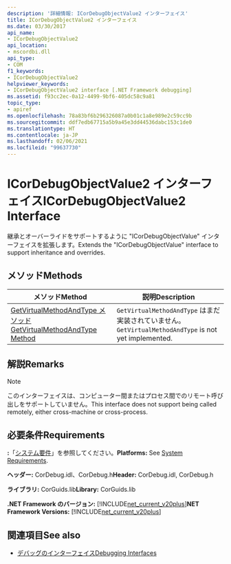 ```yaml
---
description: '詳細情報: ICorDebugObjectValue2 インターフェイス'
title: ICorDebugObjectValue2 インターフェイス
ms.date: 03/30/2017
api_name:
- ICorDebugObjectValue2
api_location:
- mscordbi.dll
api_type:
- COM
f1_keywords:
- ICorDebugObjectValue2
helpviewer_keywords:
- ICorDebugObjectValue2 interface [.NET Framework debugging]
ms.assetid: f93cc2ec-0a12-4499-9bf6-405dc58c9a81
topic_type:
- apiref
ms.openlocfilehash: 78a83bf6b296326087a0b01c1a8e989e2c59cc9b
ms.sourcegitcommit: ddf7edb67715a5b9a45e3dd44536dabc153c1de0
ms.translationtype: HT
ms.contentlocale: ja-JP
ms.lasthandoff: 02/06/2021
ms.locfileid: "99637730"
---
```

# <a name="icordebugobjectvalue2-interface"></a><span data-ttu-id="a027a-103">ICorDebugObjectValue2 インターフェイス</span><span class="sxs-lookup"><span data-stu-id="a027a-103">ICorDebugObjectValue2 Interface</span></span>

<span data-ttu-id="a027a-104">継承とオーバーライドをサポートするように "ICorDebugObjectValue" インターフェイスを拡張します。</span><span class="sxs-lookup"><span data-stu-id="a027a-104">Extends the "ICorDebugObjectValue" interface to support inheritance and overrides.</span></span>  
  
## <a name="methods"></a><span data-ttu-id="a027a-105">メソッド</span><span class="sxs-lookup"><span data-stu-id="a027a-105">Methods</span></span>  
  
|<span data-ttu-id="a027a-106">メソッド</span><span class="sxs-lookup"><span data-stu-id="a027a-106">Method</span></span>|<span data-ttu-id="a027a-107">説明</span><span class="sxs-lookup"><span data-stu-id="a027a-107">Description</span></span>|  
|------------|-----------------|  
|[<span data-ttu-id="a027a-108">GetVirtualMethodAndType メソッド</span><span class="sxs-lookup"><span data-stu-id="a027a-108">GetVirtualMethodAndType Method</span></span>](icordebugobjectvalue2-getvirtualmethodandtype-method.md)|<span data-ttu-id="a027a-109">`GetVirtualMethodAndType` はまだ実装されていません。</span><span class="sxs-lookup"><span data-stu-id="a027a-109">`GetVirtualMethodAndType` is not yet implemented.</span></span>|  
  
## <a name="remarks"></a><span data-ttu-id="a027a-110">解説</span><span class="sxs-lookup"><span data-stu-id="a027a-110">Remarks</span></span>  
  
> [!NOTE]
> <span data-ttu-id="a027a-111">このインターフェイスは、コンピューター間またはプロセス間でのリモート呼び出しをサポートしていません。</span><span class="sxs-lookup"><span data-stu-id="a027a-111">This interface does not support being called remotely, either cross-machine or cross-process.</span></span>  
  
## <a name="requirements"></a><span data-ttu-id="a027a-112">必要条件</span><span class="sxs-lookup"><span data-stu-id="a027a-112">Requirements</span></span>  

 <span data-ttu-id="a027a-113">**:**「[システム要件](../../get-started/system-requirements.md)」を参照してください。</span><span class="sxs-lookup"><span data-stu-id="a027a-113">**Platforms:** See [System Requirements](../../get-started/system-requirements.md).</span></span>  
  
 <span data-ttu-id="a027a-114">**ヘッダー:** CorDebug.idl、CorDebug.h</span><span class="sxs-lookup"><span data-stu-id="a027a-114">**Header:** CorDebug.idl, CorDebug.h</span></span>  
  
 <span data-ttu-id="a027a-115">**ライブラリ:** CorGuids.lib</span><span class="sxs-lookup"><span data-stu-id="a027a-115">**Library:** CorGuids.lib</span></span>  
  
 <span data-ttu-id="a027a-116">**.NET Framework のバージョン:** [!INCLUDE[net_current_v20plus](../../../../includes/net-current-v20plus-md.md)]</span><span class="sxs-lookup"><span data-stu-id="a027a-116">**NET Framework Versions:** [!INCLUDE[net_current_v20plus](../../../../includes/net-current-v20plus-md.md)]</span></span>  
  
## <a name="see-also"></a><span data-ttu-id="a027a-117">関連項目</span><span class="sxs-lookup"><span data-stu-id="a027a-117">See also</span></span>

- [<span data-ttu-id="a027a-118">デバッグのインターフェイス</span><span class="sxs-lookup"><span data-stu-id="a027a-118">Debugging Interfaces</span></span>](debugging-interfaces.md)
